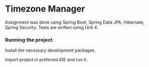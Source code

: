 # Timezone Manager

Assignment was done using Spring Boot, Spring Data JPA, Hibernate, Spring Security. Tests are written using Unit 4. 

### Running the project
Install the necessary development packages. 

Import project in preferred IDE and run it.
